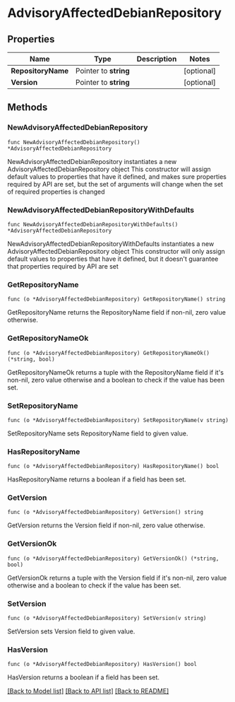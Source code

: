 # AdvisoryAffectedDebianRepository

## Properties

Name | Type | Description | Notes
------------ | ------------- | ------------- | -------------
**RepositoryName** | Pointer to **string** |  | [optional] 
**Version** | Pointer to **string** |  | [optional] 

## Methods

### NewAdvisoryAffectedDebianRepository

`func NewAdvisoryAffectedDebianRepository() *AdvisoryAffectedDebianRepository`

NewAdvisoryAffectedDebianRepository instantiates a new AdvisoryAffectedDebianRepository object
This constructor will assign default values to properties that have it defined,
and makes sure properties required by API are set, but the set of arguments
will change when the set of required properties is changed

### NewAdvisoryAffectedDebianRepositoryWithDefaults

`func NewAdvisoryAffectedDebianRepositoryWithDefaults() *AdvisoryAffectedDebianRepository`

NewAdvisoryAffectedDebianRepositoryWithDefaults instantiates a new AdvisoryAffectedDebianRepository object
This constructor will only assign default values to properties that have it defined,
but it doesn't guarantee that properties required by API are set

### GetRepositoryName

`func (o *AdvisoryAffectedDebianRepository) GetRepositoryName() string`

GetRepositoryName returns the RepositoryName field if non-nil, zero value otherwise.

### GetRepositoryNameOk

`func (o *AdvisoryAffectedDebianRepository) GetRepositoryNameOk() (*string, bool)`

GetRepositoryNameOk returns a tuple with the RepositoryName field if it's non-nil, zero value otherwise
and a boolean to check if the value has been set.

### SetRepositoryName

`func (o *AdvisoryAffectedDebianRepository) SetRepositoryName(v string)`

SetRepositoryName sets RepositoryName field to given value.

### HasRepositoryName

`func (o *AdvisoryAffectedDebianRepository) HasRepositoryName() bool`

HasRepositoryName returns a boolean if a field has been set.

### GetVersion

`func (o *AdvisoryAffectedDebianRepository) GetVersion() string`

GetVersion returns the Version field if non-nil, zero value otherwise.

### GetVersionOk

`func (o *AdvisoryAffectedDebianRepository) GetVersionOk() (*string, bool)`

GetVersionOk returns a tuple with the Version field if it's non-nil, zero value otherwise
and a boolean to check if the value has been set.

### SetVersion

`func (o *AdvisoryAffectedDebianRepository) SetVersion(v string)`

SetVersion sets Version field to given value.

### HasVersion

`func (o *AdvisoryAffectedDebianRepository) HasVersion() bool`

HasVersion returns a boolean if a field has been set.


[[Back to Model list]](../README.md#documentation-for-models) [[Back to API list]](../README.md#documentation-for-api-endpoints) [[Back to README]](../README.md)


